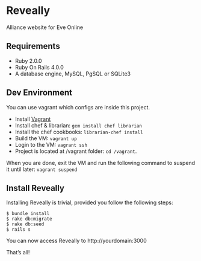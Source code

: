 Reveally
========

Alliance website for Eve Online

## Requirements
* Ruby 2.0.0
* Ruby On Rails 4.0.0
* A database engine, MySQL, PgSQL or SQLite3

## Dev Environment
You can use vagrant which configs are inside this project.

* Install [Vagrant](http://vagrantup.com)
* Install chef & librarian: `gem install chef librarian`
* Install the chef cookbooks: `librarian-chef install`
* Build the VM: `vagrant up`
* Login to the VM: `vagrant ssh`
* Project is located at /vagrant folder: `cd /vagrant`.

When you are done, exit the VM and run the following command to suspend it until later: `vagrant suspend`

## Install Reveally
Installing Reveally is trivial, provided you follow the following steps:

    $ bundle install
    $ rake db:migrate
    $ rake db:seed
    $ rails s
    
You can now access Reveally to http://yourdomain:3000

That’s all!
